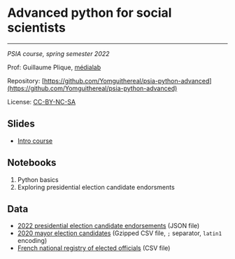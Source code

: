 # Advanced python for social scientists

---

*PSIA course, spring semester 2022*

Prof: Guillaume Plique, [médialab](https://medialab.sciencespo.fr/)

Repository: [https://github.com/Yomguithereal/psia-python-advanced](https://github.com/Yomguithereal/psia-python-advanced)

License: [CC-BY-NC-SA](https://creativecommons.org/licenses/by-nc-sa/4.0/)

## Slides

* [Intro course](/psia-python-advanced/decks/intro)

## Notebooks

1. Python basics
2. Exploring presidential election candidate endorsments

## Data

* [2022 presidential election candidate endorsements](https://github.com/Yomguithereal/psia-python-advanced/raw/master/data/parrainages.json) (JSON file)
* [2020 mayor election candidates](https://github.com/Yomguithereal/psia-python-advanced/raw/master/data/municipale2020.csv.gz) (Gzipped CSV file, `;` separator, `latin1` encoding)
* [French national registry of elected officials](https://github.com/Yomguithereal/psia-python-advanced/raw/master/data/rne-maires.csv) (CSV file)
